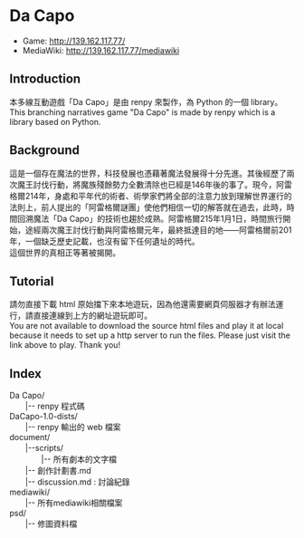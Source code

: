 # Da Capo
+ Game: http://139.162.117.77/
+ MediaWiki: http://139.162.117.77/mediawiki

## Introduction
本多線互動遊戲「Da Capo」是由 renpy 來製作，為 Python 的一個 library。  
This branching narratives game "Da Capo" is made by renpy which is a library based on Python. 

## Background
這是一個存在魔法的世界，科技發展也憑藉著魔法發展得十分先進。其後經歷了兩次魔王討伐行動，將魔族殘餘勢力全數清除也已經是146年後的事了。現今，阿雷格爾214年，身處和平年代的術者、術學家們將全部的注意力放到理解世界運行的法則上，前人提出的「阿雷格爾謎團」使他們相信一切的解答就在過去，此時，時間回溯魔法「Da Capo」的技術也趨於成熟。阿雷格爾215年1月1日，時間旅行開始，途經兩次魔王討伐行動與阿雷格爾元年，最終抵達目的地——阿雷格爾前201年，一個缺乏歷史記載，也沒有留下任何遺址的時代。  
這個世界的真相正等著被揭開。

## Tutorial
請勿直接下載 html 原始擋下來本地遊玩，因為他還需要網頁伺服器才有辦法運行，請直接連線到上方的網址遊玩即可。  
You are not available to download the source html files and play it at local because it needs to set up a http server to run the files. Please just visit the link above to play. Thank you!

## Index
Da Capo/  
　　|-- renpy 程式碼  
DaCapo-1.0-dists/  
　　|-- renpy 輸出的 web 檔案  
document/  
　　|--scripts/  
　　　　|-- 所有劇本的文字檔  
　　|-- 創作計劃書.md  
　　|-- discussion.md : 討論紀錄  
mediawiki/  
　　|-- 所有mediawiki相關檔案  
psd/  
　　|-- 修圖資料檔  
